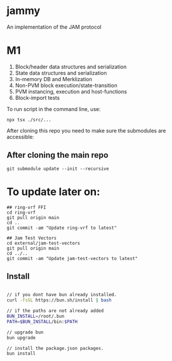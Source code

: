 # jammy
An implementation of the JAM protocol

# M1
1. Block/header data structures and serialization
2. State data structures and serialization
3. In-memory DB and Merklization
4. Non-PVM block execution/state-transition
5. PVM instancing, execution and host-functions
6. Block-import tests


To run script in the command line, use: 

``` 
npx tsx ./src/... 
```


After cloning this repo you need to make sure the submodules are accessible:

## After cloning the main repo
```
git submodule update --init --recursive
```

# To update later on:

```
## ring-vrf FFI
cd ring-vrf
git pull origin main 
cd ..
git commit -am "Update ring-vrf to latest"
```

```
## Jam Test Vectors
cd external/jam-test-vectors
git pull origin main
cd ../..
git commit -am "Update jam-test-vectors to latest"
```


## Install

```bash

// if you dont have bun already installed.
curl -fsSL https://bun.sh/install | bash

// if the paths are not already added
BUN_INSTALL=/root/.bun
PATH=$BUN_INSTALL/bin:$PATH

// upgrade bun
bun upgrade

// install the package.json packages.
bun install
```




